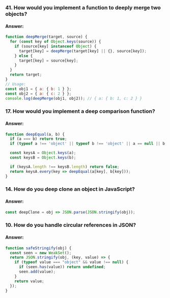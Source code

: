 


### **41. How would you implement a function to deeply merge two objects?**

#### **Answer:**

```javascript
function deepMerge(target, source) {
  for (const key of Object.keys(source)) {
    if (source[key] instanceof Object) {
      target[key] = deepMerge(target[key] || {}, source[key]);
    } else {
      target[key] = source[key];
    }
  }
  return target;
}
// Usage:
const obj1 = { a: { b: 1 } };
const obj2 = { a: { c: 2 } };
console.log(deepMerge(obj1, obj2)); // { a: { b: 1, c: 2 } }
```




### **17. How would you implement a deep comparison function?**

#### **Answer:**

```javascript
function deepEqual(a, b) {
  if (a === b) return true;
  if (typeof a !== 'object' || typeof b !== 'object' || a == null || b == null) return false;

  const keysA = Object.keys(a);
  const keysB = Object.keys(b);

  if (keysA.length !== keysB.length) return false;
  return keysA.every(key => deepEqual(a[key], b[key]));
}
```




### **14. How do you deep clone an object in JavaScript?**

#### **Answer:**

```javascript
const deepClone = obj => JSON.parse(JSON.stringify(obj));
```




### **10. How do you handle circular references in JSON?**

#### **Answer:**

```javascript
function safeStringify(obj) {
  const seen = new WeakSet();
  return JSON.stringify(obj, (key, value) => {
    if (typeof value === "object" && value !== null) {
      if (seen.has(value)) return undefined;
      seen.add(value);
    }
    return value;
  });
}
```


